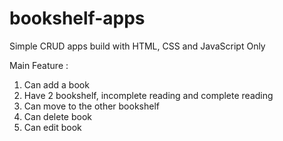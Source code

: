 # bookshelf-apps
Simple CRUD apps build with HTML, CSS and JavaScript Only

Main Feature :
1. Can add a book
2. Have 2 bookshelf, incomplete reading and complete reading
3. Can move to the other bookshelf
4. Can delete book
5. Can edit book
